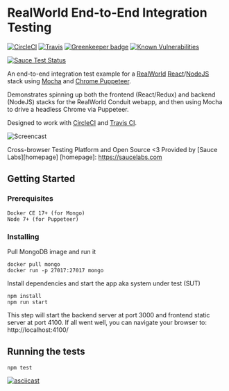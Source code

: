 # RealWorld End-to-End Integration Testing

[![CircleCI](https://circleci.com/gh/anishkny/realworld-e2e-test.svg?style=shield)](https://circleci.com/gh/anishkny/realworld-e2e-test)
[![Travis](https://img.shields.io/travis/anishkny/realworld-e2e-test/master.svg)](https://travis-ci.org/anishkny/realworld-e2e-test)
[![Greenkeeper badge](https://badges.greenkeeper.io/anishkny/realworld-e2e-test.svg)](https://greenkeeper.io/)
[![Known Vulnerabilities](https://snyk.io/test/github/anishkny/realworld-e2e-test/badge.svg)](https://snyk.io/test/github/anishkny/realworld-e2e-test)

[![Sauce Test Status](https://saucelabs.com/browser-matrix/anishkny.svg)](https://saucelabs.com/u/anishkny)

An end-to-end integration test example for a [RealWorld](https://realworld.io) [React](https://github.com/gothinkster/react-redux-realworld-example-app)/[NodeJS](https://github.com/gothinkster/node-express-realworld-example-app) stack using [Mocha](https://mochajs.org) and [Chrome Puppeteer](https://github.com/GoogleChrome/puppeteer).

Demonstrates spinning up both the frontend (React/Redux) and backend (NodeJS) stacks for the RealWorld Conduit webapp, and then using Mocha to drive a headless Chrome via Puppeteer.

Designed to work with [CircleCI](https://circleci.com/gh/anishkny/realworld-e2e-test) and [Travis CI](https://travis-ci.org/anishkny/realworld-e2e-test).

![Screencast](https://storage.googleapis.com/realworld-e2e-test/realworld-e2e-test.mov.gif)

Cross-browser Testing Platform and Open Source <3 Provided by [Sauce Labs][homepage]
[homepage]: https://saucelabs.com

## Getting Started

### Prerequisites

```
Docker CE 17+ (for Mongo)
Node 7+ (for Puppeteer)
```

### Installing

Pull MongoDB image and run it
```
docker pull mongo
docker run -p 27017:27017 mongo
```

Install dependencies and start the app aka system under test (SUT)
```
npm install
npm run start
```
This step will start the backend server at port 3000 and frontend static server at port 4100. If all went well, you can navigate your browser to: http://localhost:4100/

## Running the tests

```
npm test
```

[![asciicast](https://storage.googleapis.com/realworld-e2e-test/screencast-short.gif)](https://asciinema.org/a/147023?t=0)

<!---
Explain how to run the automated tests for this system

### Break down into end to end tests

Explain what these tests test and why

```
Give an example
```

### And coding style tests

Explain what these tests test and why

```
Give an example
```

## Deployment

Add additional notes about how to deploy this on a live system

## Built With

* [Dropwizard](http://www.dropwizard.io/1.0.2/docs/) - The web framework used
* [Maven](https://maven.apache.org/) - Dependency Management
* [ROME](https://rometools.github.io/rome/) - Used to generate RSS Feeds

## Contributing

Please read [CONTRIBUTING.md](https://gist.github.com/PurpleBooth/b24679402957c63ec426) for details on our code of conduct, and the process for submitting pull requests to us.

## Versioning

We use [SemVer](http://semver.org/) for versioning. For the versions available, see the [tags on this repository](https://github.com/your/project/tags).

## Authors

* **Billie Thompson** - *Initial work* - [PurpleBooth](https://github.com/PurpleBooth)

See also the list of [contributors](https://github.com/your/project/contributors) who participated in this project.

## License

This project is licensed under the MIT License - see the [LICENSE.md](LICENSE.md) file for details

## Acknowledgments

* Hat tip to anyone who's code was used
* Inspiration
* etc
--->
